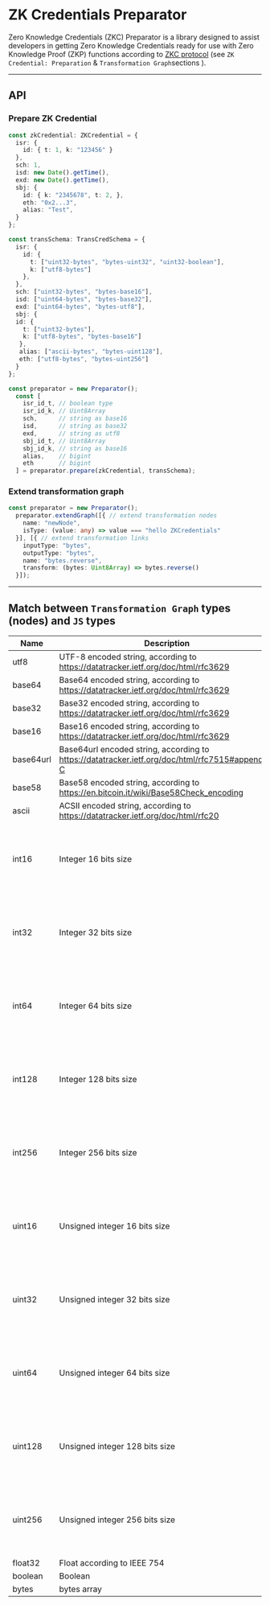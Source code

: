 # ZK Credentials Preparator

Zero Knowledge Credentials (ZKC) Preparator is a library designed to assist developers 
in getting Zero Knowledge Credentials ready for use with Zero Knowledge Proof (ZKP)
functions according to [ZKC protocol](https://www.craft.me/s/fP61xnwdZ9GZmg)
(see `ZK Credential: Preparation` & `Transformation Graph`sections ).

---

## API

### Prepare ZK Credential

```typescript
const zkCredential: ZKCredential = {
  isr: {
    id: { t: 1, k: "123456" }
  },
  sch: 1,
  isd: new Date().getTime(),
  exd: new Date().getTime(),
  sbj: {
    id: { k: "2345678", t: 2, },
    eth: "0x2...3",
    alias: "Test",
  }
};

const transSchema: TransCredSchema = {
  isr: {
    id: {
      t: ["uint32-bytes", "bytes-uint32", "uint32-boolean"],
      k: ["utf8-bytes"]
    },
  },
  sch: ["uint32-bytes", "bytes-base16"],
  isd: ["uint64-bytes", "bytes-base32"],
  exd: ["uint64-bytes", "bytes-utf8"],
  sbj: {
  id: {
    t: ["uint32-bytes"],
    k: ["utf8-bytes", "bytes-base16"]
   },
   alias: ["ascii-bytes", "bytes-uint128"],
   eth: ["utf8-bytes", "bytes-uint256"]
  }
};

const preparator = new Preparator();
  const [
    isr_id_t, // boolean type
    isr_id_k, // Uint8Array
    sch,      // string as base16
    isd,      // string as base32
    exd,      // string as utf8
    sbj_id_t, // Uint8Array
    sbj_id_k, // string as base16
    alias,    // bigint
    eth       // bigint
  ] = preparator.prepare(zkCredential, transSchema);
```

### Extend transformation graph

```typescript
const preparator = new Preparator();
  preparator.extendGraph([{ // extend transformation nodes
    name: "newNode",
    isType: (value: any) => value === "hello ZKCredentials"
  }], [{ // extend transformation links
    inputType: "bytes",
    outputType: "bytes",
    name: "bytes.reverse",
    transform: (bytes: Uint8Array) => bytes.reverse()
  }]);
```

---

## Match between `Transformation Graph` types (nodes) and `JS` types

| Name      | Description                                                                                     | JS Types                                                            |
| --------- | ----------------------------------------------------------------------------------------------- | ------------------------------------------------------------------- |
| utf8      | UTF-8 encoded string, according to https://datatracker.ietf.org/doc/html/rfc3629                | string                                                              |
| base64    | Base64 encoded string, according to https://datatracker.ietf.org/doc/html/rfc3629               | string                                                              |
| base32    | Base32 encoded string, according to https://datatracker.ietf.org/doc/html/rfc3629               | string                                                              |
| base16    | Base16 encoded string, according to https://datatracker.ietf.org/doc/html/rfc3629               | string                                                              |
| base64url | Base64url encoded string, according to https://datatracker.ietf.org/doc/html/rfc7515#appendix-C | string                                                              |
| base58    | Base58 encoded string, according to https://en.bitcoin.it/wiki/Base58Check_encoding             | string                                                              |
| ascii     | ACSII encoded string, according to https://datatracker.ietf.org/doc/html/rfc20                  | string                                                              |
| int16     | Integer 16 bits size                                                                            | number or bigint as input type for link, only bigint as output type |
| int32     | Integer 32 bits size                                                                            | number or bigint as input type for link, only bigint as output type |
| int64     | Integer 64 bits size                                                                            | number or bigint as input type for link, only bigint as output type |
| int128    | Integer 128 bits size                                                                           | number or bigint as input type for link, only bigint as output type |
| int256    | Integer 256 bits size                                                                           | number or bigint as input type for link, only bigint as output type |
| uint16    | Unsigned integer 16 bits size                                                                   | number or bigint as input type for link, only bigint as output type |
| uint32    | Unsigned integer 32 bits size                                                                   | number or bigint as input type for link, only bigint as output type |
| uint64    | Unsigned integer 64 bits size                                                                   | number or bigint as input type for link, only bigint as output type |
| uint128   | Unsigned integer 128 bits size                                                                  | number or bigint as input type for link, only bigint as output type |
| uint256   | Unsigned integer 256 bits size                                                                  | number or bigint as input type for link, only bigint as output type |
| float32   | Float according to IEEE 754                                                                     | number                                                              |
| boolean   | Boolean                                                                                         | boolean                                                             |
| bytes     | bytes array                                                                                     | Uint8Array                                                          |
